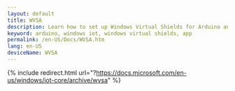 ```yaml
---
layout: default
title: WVSA
description: Learn how to set up Windows Virtual Shields for Arduino and build your first Windows 10 IoT Core app.
keyword: arduino, windows iot, windows virtual shields, app
permalink: /en-US/Docs/WVSA.htm
lang: en-US
deviceName: WVSA
---
```

{% include redirect.html url="?https://docs.microsoft.com/en-us/windows/iot-core/archive/wvsa" %}
